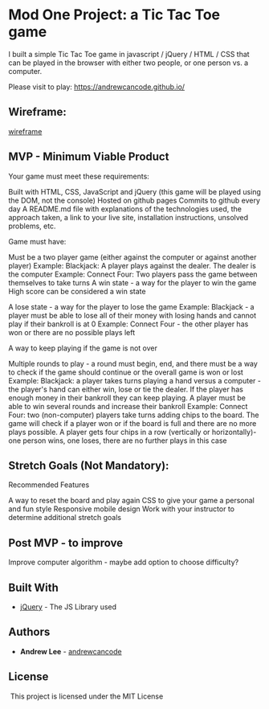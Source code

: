 # Mod One Project: a Tic Tac Toe game

I built a simple Tic Tac Toe game in javascript / jQuery / HTML / CSS that can be played in the browser with either two people, or one person vs. a computer.

Please visit to play: https://andrewcancode.github.io/

## Wireframe:
[wireframe](wireframe.png)

## MVP - Minimum Viable Product

Your game must meet these requirements:

Built with HTML, CSS, JavaScript and jQuery (this game will be played using the DOM, not the console)
Hosted on github pages
Commits to github every day
A README.md file with explanations of the technologies used, the approach taken, a link to your live site, installation instructions, unsolved problems, etc.

Game must have:

Must be a two player game (either against the computer or against another player)
    Example: Blackjack: A player plays against the dealer. The dealer is the computer
    Example: Connect Four: Two players pass the game between themselves to take turns
A win state - a way for the player to win the game
    High score can be considered a win state

A lose state - a way for the player to lose the game
    Example: Blackjack - a player must be able to lose all of their money with losing hands and cannot play if their bankroll is at 0
    Example: Connect Four - the other player has won or there are no possible plays left

A way to keep playing if the game is not over

Multiple rounds to play - a round must begin, end, and there must be a way to check if the game should continue or the overall game is won or lost
    Example: Blackjack: a player takes turns playing a hand versus a computer - the player's hand can either win, lose or tie the dealer. If the player has enough money in their bankroll they can keep playing. A player must be able to win several rounds and increase their bankroll
    Example: Connect Four: two (non-computer) players take turns adding chips to the board. The game will check if a player won or if the board is full and there are no more plays possible. A player gets four chips in a row (vertically or horizontally)- one person wins, one loses, there are no further plays in this case 

## Stretch Goals (Not Mandatory):
Recommended Features

A way to reset the board and play again 
CSS to give your game a personal and fun style 
Responsive mobile design 
Work with your instructor to determine additional stretch goals

## Post MVP - to improve

Improve computer algorithm - maybe add option to choose difficulty?

## Built With
* [jQuery](https://code.jquery.com/) - The JS Library used

## Authors
* **Andrew Lee** - [andrewcancode](https://github.com/andrewcancode)
​
## License
​
This project is licensed under the MIT License